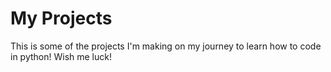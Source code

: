 # My Projects
 This is some of the projects I'm making on my journey to learn how to code in python! Wish me luck!
